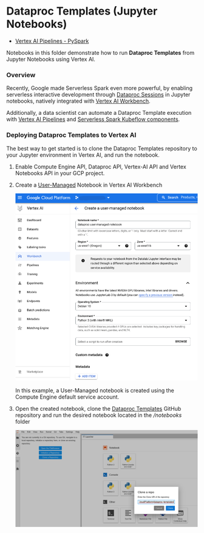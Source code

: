 # Dataproc Templates (Jupyter Notebooks)

* [Vertex AI Pipelines - PySpark](vertex_pipeline_pyspark.ipynb)

Notebooks in this folder demonstrate how to run **Dataproc Templates** from Jupyter Notebooks using Vertex AI. 

### Overview

Recently, Google made Serverless Spark even more powerful, by enabling serverless interactive development through [Dataproc Sessions](https://cloud.google.com/blog/products/data-analytics/making-serverless-spark-even-more-powerful) in Jupyter notebooks, natively integrated with [Vertex AI Workbench](https://cloud.google.com/vertex-ai-workbench).  

Additionally, a data scientist can automate a Dataproc Template execution with [Vertex AI Pipelines](https://cloud.google.com/vertex-ai/docs/pipelines/introduction) and [Serverless Spark Kubeflow components](https://cloud.google.com/blog/topics/developers-practitioners/announcing-serverless-spark-components-vertex-ai-pipelines).  

### Deploying Dataproc Templates to Vertex AI

The best way to get started is to clone the Dataproc Templates repository to your Jupyter environment in Vertex AI, and run the notebook.  

1) Enable Compute Engine API, Dataproc API, Vertex-AI API and Vertex Notebooks API in your GCP project.
2) Create a [User-Managed](https://cloud.google.com/vertex-ai/docs/workbench/user-managed/introduction) 
Notebook in Vertex AI Workbench

   ![workbench](images/create_notebook.png)
 
   In this example, a User-Managed notebook is created using the Compute Engine default service account.

3) Open the created notebook, clone the [Dataproc Templates](https://github.com/GoogleCloudPlatform/dataproc-templates) 
GitHub repository and run the desired notebook located in the */notebooks* folder


   ![clone](images/clone_repository.png)